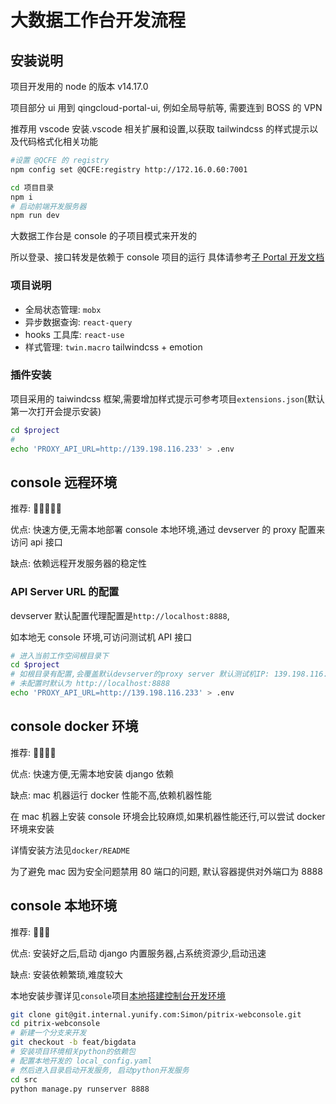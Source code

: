 # 大数据工作台开发流程

## 安装说明

项目开发用的 node 的版本 v14.17.0

项目部分 ui 用到 qingcloud-portal-ui, 例如全局导航等, 需要连到 BOSS 的 VPN

推荐用 vscode 安装.vscode 相关扩展和设置,以获取 tailwindcss 的样式提示以及代码格式化相关功能

```bash
#设置 @QCFE 的 registry
npm config set @QCFE:registry http://172.16.0.60:7001

cd 项目目录
npm i
# 启动前端开发服务器
npm run dev
```

大数据工作台是 console 的子项目模式来开发的

所以登录、接口转发是依赖于 console 项目的运行
具体请参考[子 Portal 开发文档](https://cwiki.yunify.com/pages/viewpage.action?pageId=63358627)

### 项目说明

- 全局状态管理: `mobx`
- 异步数据查询: `react-query`
- hooks 工具库: `react-use`
- 样式管理: `twin.macro` tailwindcss + emotion

### 插件安装

项目采用的 taiwindcss 框架,需要增加样式提示可参考项目`extensions.json`(默认第一次打开会提示安装)

```bash
cd $project
#
echo 'PROXY_API_URL=http://139.198.116.233' > .env

```

## console 远程环境

推荐: 🌟🌟🌟🌟🌟

优点: 快速方便,无需本地部署 console 本地环境,通过 devserver 的 proxy 配置来访问 api 接口

缺点: 依赖远程开发服务器的稳定性

### API Server URL 的配置

devserver 默认配置代理配置是`http://localhost:8888`,

如本地无 console 环境,可访问测试机 API 接口

```bash
# 进入当前工作空间根目录下
cd $project
# 如根目录有配置,会覆盖默认devserver的proxy server 默认测试机IP: 139.198.116.233
# 未配置时默认为 http://localhost:8888
echo 'PROXY_API_URL=http://139.198.116.233' > .env
```

## console docker 环境

推荐: 🌟🌟🌟🌟

优点: 快速方便,无需本地安装 django 依赖

缺点: mac 机器运行 docker 性能不高,依赖机器性能

在 mac 机器上安装 console 环境会比较麻烦,如果机器性能还行,可以尝试 docker 环境来安装

详情安装方法见`docker/README`

为了避免 mac 因为安全问题禁用 80 端口的问题, 默认容器提供对外端口为 8888

## console 本地环境

推荐: 🌟🌟🌟

优点: 安装好之后,启动 django 内置服务器,占系统资源少,启动迅速

缺点: 安装依赖繁琐,难度较大

本地安装步骤详见`console`项目[本地搭建控制台开发环境](https://cwiki.yunify.com/pages/viewpage.action?pageId=23687305)

```bash
git clone git@git.internal.yunify.com:Simon/pitrix-webconsole.git
cd pitrix-webconsole
# 新建一个分支来开发
git checkout -b feat/bigdata
# 安装项目环境相关python的依赖包
# 配置本地开发的 local_config.yaml
# 然后进入目录启动开发服务, 启动python开发服务
cd src
python manage.py runserver 8888
```
